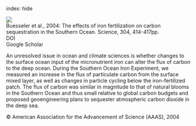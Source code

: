 index: hide

<div class="Citation">
    <div class="Citation-thumb CitationThumb-linked"  data-href="https://doi.org/10.1126/science.1086895">
      <img src="https://static.claimspace.cloud/climate-study-static/refs/thumbs/6/Buesseler_et_al_2004-thumb.png" />
    </div>

  <div class="Citation-body">
    <div class="Citation-text">Buesseler et al., 2004: The effects of iron fertilization on carbon sequestration in the Southern Ocean. <span class="Article-journal">Science, </span><span class="Article-volume">304, </span>414-417pp.</div>
    <div class="Citation-links">
      <div class="CitationLink" data-href="https://doi.org/10.1126/science.1086895">
        <div class="CitationLink-icon CitationLink-Doi"></div>
        <div class="CitationLink-text">DOI</div>
      </div>
      <div class="CitationLink" data-href="https://scholar.google.com/scholar?q=10.1126/science.1086895">
        <div class="CitationLink-icon CitationLink-Scholar"></div>
        <div class="CitationLink-text">Google Scholar</div>
      </div>
    </div>
  </div>
</div>

An unresolved issue in ocean and climate sciences is whether changes to the surface ocean input of the micronutrient iron can alter the flux of carbon to the deep ocean. During the Southern Ocean Iron Experiment, we measured an increase in the flux of particulate carbon from the surface mixed layer, as well as changes in particle cycling below the iron-fertilized patch. The flux of carbon was similar in magnitude to that of natural blooms in the Southern Ocean and thus small relative to global carbon budgets and proposed geoengineering plans to sequester atmospheric carbon dioxide in the deep sea.

<div class="Citation-copy">
&copy; American Association for the Advancement of Science (AAAS), 2004
</div>